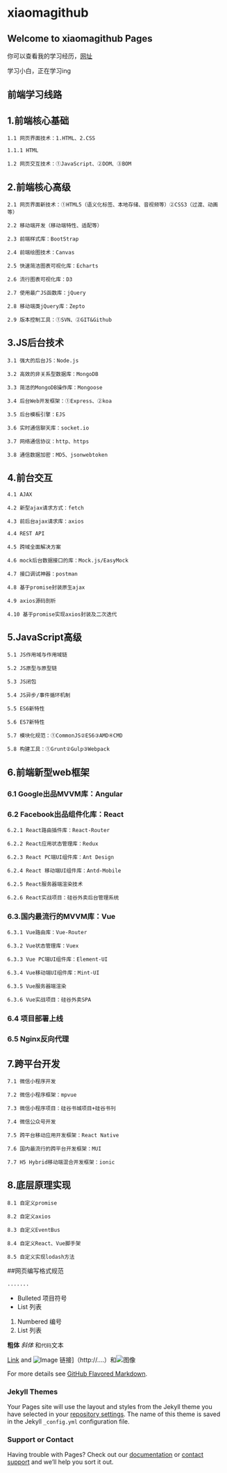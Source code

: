 # xiaomagithub

## Welcome to xiaomagithub Pages

你可以查看我的学习经历，[网址](https://github.com/xiaomagithub/xiaomagithub)

学习小白，正在学习ing

## 前端学习线路

## 1.前端核心基础
```
1.1 网页界面技术：1.HTML、2.CSS

1.1.1 HTML

1.2 网页交互技术：①JavaScript、②DOM、③BOM
```
## 2.前端核心高级
```
2.1 网页界面新技术：①HTML5（语义化标签、本地存储、音视频等）②CSS3（过渡、动画等）

2.2 移动端开发（移动端特性、适配等）

2.3 前端样式库：BootStrap

2.4 前端绘图技术：Canvas

2.5 快速简洁图表可视化库：Echarts

2.6 流行图表可视化库：D3

2.7 使用最广JS函数库：jQuery

2.8 移动端类jQuery库：Zepto

2.9 版本控制工具：①SVN、②GIT&Github

```
## 3.JS后台技术
```
3.1 强大的后台JS：Node.js

3.2 高效的非关系型数据库：MongoDB

3.3 简洁的MongoDB操作库：Mongoose

3.4 后台Web开发框架：①Express、②koa

3.5 后台模板引擎：EJS

3.6 实时通信聊天库：socket.io

3.7 网络通信协议：http、https

3.8 通信数据加密：MD5、jsonwebtoken

```
## 4.前台交互
```
4.1 AJAX

4.2 新型ajax请求方式：fetch

4.3 前后台ajax请求库：axios

4.4 REST API

4.5 跨域全面解决方案

4.6 mock后台数据接口的库：Mock.js/EasyMock

4.7 接口调试神器：postman

4.8 基于promise封装原生ajax

4.9 axios源码剖析

4.10 基于promise实现axios封装及二次迭代

```
## 5.JavaScript高级
```
5.1 JS作用域与作用域链

5.2 JS原型与原型链

5.3 JS闭包

5.4 JS异步/事件循环机制

5.5 ES6新特性

5.6 ES7新特性

5.7 模块化规范：①CommonJS②ES6③AMD④CMD

5.8 构建工具：①Grunt②Gulp③Webpack

```
## 6.前端新型web框架

### 6.1 Google出品MVVM库：Angular
### 6.2 Facebook出品组件化库：React
```
6.2.1 React路由插件库：React-Router

6.2.2 React应用状态管理库：Redux

6.2.3 React PC端UI组件库：Ant Design

6.2.4 React 移动端UI组件库：Antd-Mobile

6.2.5 React服务器端渲染技术

6.2.6 React实战项目：硅谷外卖后台管理系统

```
### 6.3.国内最流行的MVVM库：Vue
```
6.3.1 Vue路由库：Vue-Router

6.3.2 Vue状态管理库：Vuex

6.3.3 Vue PC端UI组件库：Element-UI

6.3.4 Vue移动端UI组件库：Mint-UI

6.3.5 Vue服务器端渲染

6.3.6 Vue实战项目：硅谷外卖SPA

```
### 6.4 项目部署上线

### 6.5 Nginx反向代理

## 7.跨平台开发
```
7.1 微信小程序开发

7.2 微信小程序框架：mpvue

7.3 微信小程序项目：硅谷书城项目+硅谷书刊

7.4 微信公众号开发

7.5 跨平台移动应用开发框架：React Native

7.6 国内最流行的跨平台开发框架：MUI

7.7 H5 Hybrid移动端混合开发框架：ionic

```
## 8.底层原理实现
```
8.1 自定义promise

8.2 自定义axios

8.3 自定义EventBus

8.4 自定义React、Vue脚手架

8.5 自定义实现lodash方法

```

##网页编写格式规范

```markdown  模块
.......
```
- Bulleted 项目符号
- List 列表

1. Numbered 编号
2. List 列表

**粗体** _斜体_ 和`代码`文本

[Link](url) and ![Image](src)
链接]（http://....）和![图像](https://github.com/xiaomagithub/xiaomagithub/....图像所在的文件位置)

For more details see [GitHub Flavored Markdown](https://guides.github.com/features/mastering-markdown/).

### Jekyll Themes

Your Pages site will use the layout and styles from the Jekyll theme you have selected in your [repository settings](https://github.com/xiaomagithub/test/settings). The name of this theme is saved in the Jekyll `_config.yml` configuration file.

### Support or Contact

Having trouble with Pages? Check out our [documentation](https://help.github.com/categories/github-pages-basics/) or [contact support](https://github.com/contact) and we’ll help you sort it out.
